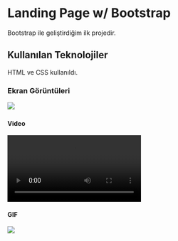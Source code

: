 <h1>Landing Page w/ Bootstrap</h1>

Bootstrap ile geliştirdiğim ilk projedir.

<h2> Kullanılan Teknolojiler</h2>

HTML ve CSS kullanıldı.


<h3>Ekran Görüntüleri</h3>

![](screensbs.png)
![]()
![]()

<h4> Video </h4>

![](bslanding.mp4)




<h4> GIF </h4>

![](pagegif.gif)
